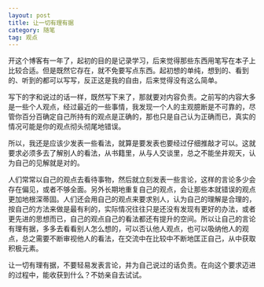 ```yaml
---
layout: post
title: 让一切有理有据
category: 随笔
tag: 观点
---
```


开这个博客有一年了，起初的目的是记录学习，后来觉得那些东西用笔写在本子上比较合适。但是既然它存在，就不免要写点东西。起初想的单纯，想到的、看到的、听到的都可以写写，反正这是我的自由，后来觉得没有这么简单。

写下的字和说过的话一样，既然写下来了，那就要对内容负责。之前写的内容大多是一些个人观点，经过最近的一些事情，我发现一个人的主观臆断是不可靠的，尽管你百分百确定自己所持有的观点是正确的，那也只是自己认为正确而已，真实的情况可能是你的观点彻头彻尾地错误。

所以，我还是应该少发表一些看法，就算是要发表也要经过仔细推敲才可以。这就要求必须多去了解别人的看法，从书籍里，从与人交谈里，总之不能坐井观天，认为自己的见解就是对的。

人们常常以自己的观点去看待事物，然后就立刻发表一些言论，这样的言论多少会存在偏见，或者不够全面。另外长期地重复自己的观点，会让那些本就错误的观点更加地根深蒂固。人们还会用自己的观点来要求别人，认为自己的理解是合理的，按自己的方法来做是最有利的，实际情况往往只是还没有发现有更好的办法，或者更先进的思想而已，自己的观点自己的看法都还有提升的空间。所以让自己的言论有理有据，多多去看看别人怎么想的，可以否认他人观点，也可以吸纳他人的观点，总之需要不断审视他人的看法，在交流中在比较中不断地匡正自己，从中获取积极元素。

让一切有理有据，不要轻易发表言论，并为自己说过的话负责。在向这个要求迈进的过程中，能收获到什么？不妨亲自去试试。

